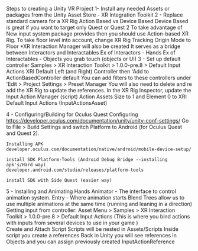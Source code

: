 Steps to creating a Unity VR Project
1- Install any needed Assets or packages from the Unity Asset Store
    - XR Integration Toolkit
2 - Replace standard camera for a XR Rig
    Action Based vs Device Based
        Device Based is great if you want to target only Quest or Quest 2 
        To take advantage of New input system package provides then you should use Action-based XR Rig.
        To take floor level into account, change XR Rig Tracking Origin Mode to Floor
    *XR Interaction Manager will also be created
        It serves as a bridge between Interactors and Interactables
        Ex of Interactors - Hands
        Ex of Interactables - Objects you grab touch (objects or UI)
3 - Set up default controller
    Samples > XR Interaction Toolkit > 1.0.0-pre.8 > Default Input Actions XRI Default Left (and Right) Controller then 'Add to ActionBasedController default
    You can add filters to these controllers under 'Edit > Project Settings > Preset Manager
    You will also need to delete and re add the XR Rig to update the references.
    In the XR Rig Inspector, update the Input Action Manager (script) Action Assets Size to 1 and Element 0 to XRI Default Input Actions (InputActionsAsset)

4 - Configuring/Building for Oculus Quest
    Configuring https://developer.oculus.com/documentation/unity/unity-conf-settings/
    Go to File > Build Settings and switch Platform to Android (for Oculus Quest and Quest 2).
    
    Installing APK
    developer.oculus.com/documentation/native/android/mobile-device-setup/

    install SDK Platform-Tools (Android Debug Bridge --installing apk's/Hard way)
    developer.android.com/studio/releases/platform-tools

    install SDK with Side Quest (easier way)
5 - Installing and Animating Hands
    Animator - The interface to control animation system. 
        Entry - Where animation starts
        Blend Trees allow us to use multiple animations at the same time (running and leaning in a direction) 
    Getting input from controller:
            Asset Menu > Samples > XR Interaction Toolkit > 1.0.0-pre.8 > Default Input Actions (This is where you bind actions with inputs from several devices to use in your game )    
    Create and Attach Script
        Scripts will be nested in Assets/Scripts
            Inside script you create a references
            Back in Unity you will see references in Objects and you can assign previously created InputActionReference
